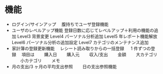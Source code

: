 # 機能

- ログイン/サインアップ
  　腹持ちでユーザ登録機能
- ユーザのレベルアップ機能
  登録日数に応じてレベルアップ＋利用の機能の追加
  Level3 背景変更
  Level4 パーソナル分析追加
  Level5 年レポート機能解放
  Level6 パーソナル分析の追加設定
  Level7 カテゴリのメンテナンス追加
- 家計簿の登録更新機能
  　レシート読み取りからの一括登録
  　 1 件ずつの登録
  　項目は
  　　購入日
  　　購入元
  　　収入/支出
  　　金額
  　　大カテゴリ
  　　小カテゴリ
  　　メモ
- 月の支出/3 ヶ月の平均支出参照
  　　日の支出参照機能
